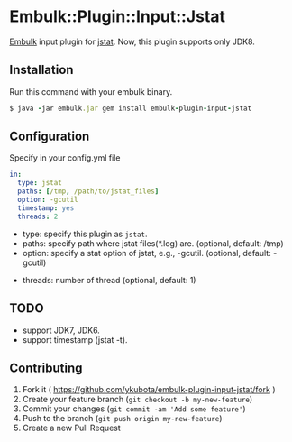 # Embulk::Plugin::Input::Jstat

[Embulk](https://github.com/embulk/embulk) input plugin for [jstat](http://docs.oracle.com/javase/8/docs/technotes/tools/unix/jstat.html).
Now, this plugin supports only JDK8.

## Installation

Run this command with your embulk binary.

```ruby
$ java -jar embulk.jar gem install embulk-plugin-input-jstat
```

## Configuration

Specify in your config.yml file

```yaml
in:
  type: jstat
  paths: [/tmp, /path/to/jstat_files]
  option: -gcutil
  timestamp: yes
  threads: 2
```

- type: specify this plugin as `jstat`.
- paths: specify path where jstat files(\*.log) are. (optional, default: /tmp)
- option: specify a stat option of jstat, e.g., -gcutil. (optional, default: -gcutil)
<!-- - timestamp: specify whether your jstat files include a timestamp column or not. (optional, default: yes) -->
- threads: number of thread (optional, default: 1)

## TODO

- support JDK7, JDK6.
- support timestamp (jstat -t).

## Contributing

1. Fork it ( https://github.com/ykubota/embulk-plugin-input-jstat/fork )
2. Create your feature branch (`git checkout -b my-new-feature`)
3. Commit your changes (`git commit -am 'Add some feature'`)
4. Push to the branch (`git push origin my-new-feature`)
5. Create a new Pull Request

